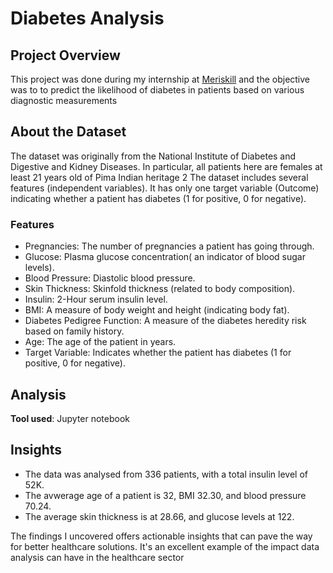 # Diabetes Analysis

## Project Overview
This project was done during my internship at [Meriskill](https://www.meriskill.com/) and the objective was to to predict the likelihood of diabetes in patients based on various diagnostic measurements

## About the Dataset
The dataset was originally from the National Institute of Diabetes and Digestive and Kidney Diseases.
In particular, all patients here are females at least 21 years old of Pima Indian heritage 2
The dataset includes several features (independent variables).
It has only one target variable (Outcome) indicating whether a patient has diabetes (1 for positive, 0 for negative).

### Features 

* Pregnancies: The number of pregnancies a patient has going through.
* Glucose: Plasma glucose concentration( an indicator of blood sugar levels).
* Blood Pressure: Diastolic blood pressure.
* Skin Thickness: Skinfold thickness (related to body composition).
* Insulin: 2-Hour serum insulin level.
* BMI: A measure of body weight and height (indicating body fat).
* Diabetes Pedigree Function: A measure of the diabetes heredity risk based on family history.
* Age: The age of the patient in years.
* Target Variable: Indicates whether the patient has diabetes (1 for positive, 0 for negative).

## Analysis
**Tool used**: Jupyter notebook

## Insights
* The data was analysed from 336 patients, with a total insulin level of 52K.
* The avwerage age of a patient is 32, BMI 32.30, and blood pressure 70.24.
* The average skin thickness is at 28.66, and glucose levels at 122.
  
The findings I uncovered offers actionable insights that can pave the way for better healthcare solutions.
It's an excellent example of the impact data analysis can have in the healthcare sector


